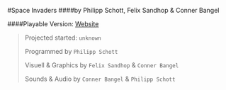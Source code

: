 #Space Invaders
####by Philipp Schott, Felix Sandhop & Conner Bangel


####Playable Version: [Website](https://spaceinvaders.crisestudios.com)

> Projected started: `unknown`
> 
> Programmed by `Philipp Schott`
> 
> Visuell & Graphics by `Felix Sandhop` & `Conner Bangel`
> 
> Sounds & Audio by `Conner Bangel` & `Philipp Schott`